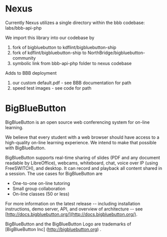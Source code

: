 Nexus
=====
Currently Nexus utilizes a single directory within the bbb codebase: labs/bbb-api-php

We import this library into our codebase by 

1. fork of bigbluebutton to kdflint/bigbluebutton-ship
2. fork of kdflint/bigbluebutton-ship to NorthBridge/bigbluebutton-community
3. symbolic link from bbb-api-php folder to nexus codebase

Adds to BBB deployment

1. our custom default.pdf - see BBB documentation for path
2. speed test images - see code for path

BigBlueButton
=============
BigBlueButton is an open source web conferencing system for on-line learning.  

We believe that every student with a web browser should have access to a high-quality on-line learning experience.  We intend to make that possible with BigBlueButton. 

BigBlueButton supports real-time sharing of slides (PDF and any document readable by LibreOffice), webcams, whiteboard, chat, voice over IP (using FreeSWITCH), and desktop.  It can record and playback all content shared in a session.  The use cases for BigBlueButton are

  * One-to-one on-line tutoring
  * Small group collaboration 
  * On-line classes (50 or less)

For more information on the latest release -- including installation instructions, demo server, API, and overview of architecture -- see [http://docs.bigbluebutton.org/](http://docs.bigbluebutton.org/).

BigBlueButton and the BigBlueButton Logo are trademarks of [BigBlueButton Inc] (http://bigbluebutton.org) .

